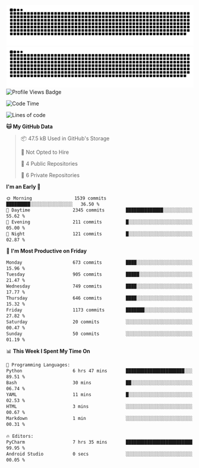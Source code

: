 <img src="https://github.com/nielsbaggerman/nielsbaggerman/blob/output/github-contribution-grid-snake.svg#gh-light-mode-only" alt="GitHub Snake Light">
<img src="https://github.com/nielsbaggerman/nielsbaggerman/blob/output/github-contribution-grid-snake-dark.svg#gh-dark-mode-only" alt="GitHub Snake Dark">
<img src="https://komarev.com/ghpvc/?username=nielsbaggerman&amp;label=Profile+Views" alt="Profile Views Badge" />

<!--START_SECTION:waka-->
![Code Time](http://img.shields.io/badge/Code%20Time-2%2C109%20hrs%2050%20mins-blue)

![Lines of code](https://img.shields.io/badge/From%20Hello%20World%20I%27ve%20Written-7.3%20million%20lines%20of%20code-blue)

**🐱 My GitHub Data** 

> 📦 47.5 kB Used in GitHub's Storage 
 > 
> 🚫 Not Opted to Hire
 > 
> 📜 4 Public Repositories 
 > 
> 🔑 6 Private Repositories 
 > 
**I'm an Early 🐤** 

```text
🌞 Morning                1539 commits        █████████░░░░░░░░░░░░░░░░   36.50 % 
🌆 Daytime                2345 commits        ██████████████░░░░░░░░░░░   55.62 % 
🌃 Evening                211 commits         █░░░░░░░░░░░░░░░░░░░░░░░░   05.00 % 
🌙 Night                  121 commits         █░░░░░░░░░░░░░░░░░░░░░░░░   02.87 % 
```
📅 **I'm Most Productive on Friday** 

```text
Monday                   673 commits         ████░░░░░░░░░░░░░░░░░░░░░   15.96 % 
Tuesday                  905 commits         █████░░░░░░░░░░░░░░░░░░░░   21.47 % 
Wednesday                749 commits         ████░░░░░░░░░░░░░░░░░░░░░   17.77 % 
Thursday                 646 commits         ████░░░░░░░░░░░░░░░░░░░░░   15.32 % 
Friday                   1173 commits        ███████░░░░░░░░░░░░░░░░░░   27.82 % 
Saturday                 20 commits          ░░░░░░░░░░░░░░░░░░░░░░░░░   00.47 % 
Sunday                   50 commits          ░░░░░░░░░░░░░░░░░░░░░░░░░   01.19 % 
```


📊 **This Week I Spent My Time On** 

```text
💬 Programming Languages: 
Python                   6 hrs 47 mins       ██████████████████████░░░   89.51 % 
Bash                     30 mins             ██░░░░░░░░░░░░░░░░░░░░░░░   06.74 % 
YAML                     11 mins             █░░░░░░░░░░░░░░░░░░░░░░░░   02.53 % 
HTML                     3 mins              ░░░░░░░░░░░░░░░░░░░░░░░░░   00.67 % 
Markdown                 1 min               ░░░░░░░░░░░░░░░░░░░░░░░░░   00.31 % 

🔥 Editors: 
PyCharm                  7 hrs 35 mins       █████████████████████████   99.95 % 
Android Studio           0 secs              ░░░░░░░░░░░░░░░░░░░░░░░░░   00.05 % 
```


<!--END_SECTION:waka-->
